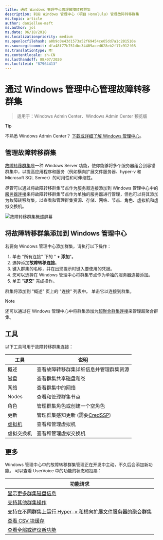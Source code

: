 ```yaml
---
title: 通过 Windows 管理中心管理故障转移群集
description: 利用 Windows 管理中心 (项目 Honolulu) 管理故障转移群集
ms.topic: article
author: daniellee-msft
ms.author: jol
ms.date: 06/18/2018
ms.localizationpriority: medium
ms.openlocfilehash: a0b9c0e43d1573a52f69454ce05dd7a1c281510e
ms.sourcegitcommit: dfa48f77b751dbc34409aced628eb2f17c912f08
ms.translationtype: MT
ms.contentlocale: zh-CN
ms.lasthandoff: 08/07/2020
ms.locfileid: "87964413"
---
```

# <a name="manage-failover-clusters-with-windows-admin-center"></a>通过 Windows 管理中心管理故障转移群集

>适用于：Windows Admin Center、Windows Admin Center 预览版

> [!Tip]
> 不熟悉 Windows Admin Center？
> [下载或详细了解 Windows 管理中心](../overview.md)。

## <a name="managing-failover-clusters"></a>管理故障转移群集
[故障转移群集](https://docs.microsoft.com/windows-server/failover-clustering/failover-clustering-overview)是一种 Windows Server 功能，使你能够将多个服务器组合到容错群集中，以提高应用程序和服务（例如横向扩展文件服务器、hyper-v 和 Microsoft SQL Server）的可用性和可伸缩性。

尽管可以通过将故障转移群集节点作为服务器连接添加到 Windows 管理中心中的[服务器连接](manage-servers.md)来将故障转移群集节点作为单独的服务器进行管理，但也可以将其添加为故障转移群集，以查看和管理群集资源、存储、网络、节点、角色、虚拟机和虚拟交换机。

![故障转移群集概述屏幕](../media/manage-failover-clusters/fcm-overview.png)

## <a name="adding-a-failover-cluster-to-windows-admin-center"></a>将故障转移群集添加到 Windows 管理中心
若要向 Windows 管理中心添加群集，请执行以下操作：

1. 单击 "所有连接" 下的 " **+ 添加**"。
2. 选择添加**故障转移连接**。
3. 键入群集的名称，并在出现提示时键入要使用的凭据。
4. 您可以选择在 Windows 管理中心将群集节点作为单独的服务器连接添加。
5. 单击 "**提交**" 完成操作。

群集将添加到 "概述" 页上的 "连接" 列表中。 单击它以连接到群集。

> [!NOTE]
> 还可以通过在 Windows 管理中心中将群集添加为[超聚合群集连接](manage-hyper-converged.md)来管理超聚合群集。

## <a name="tools"></a>工具

以下工具可用于故障转移群集连接：

| 工具 | 说明 |
| ---- | ----------- |
| 概述 | 查看故障转移群集详细信息并管理群集资源 |
| 磁盘 | 查看群集共享磁盘和卷 |
| 网络 | 查看群集中的网络 |
| Nodes | 查看和管理群集节点 |
| 角色 | 管理群集角色或创建一个空角色 |
| 更新 | 管理群集感知更新 (需要[CredSSP](../understand/faq.md#does-windows-admin-center-use-credssp))  |
| [虚拟机](manage-virtual-machines.md) | 查看和管理虚拟机 |
| 虚拟交换机 | 查看和管理虚拟交换机 |

## <a name="more-coming"></a>更多

Windows 管理中心中的故障转移群集管理正在开发中主动，不久后会添加新功能。 可以查看 UserVoice 中的功能的状态和投票：

|功能请求|
|-------|
| [显示更多群集磁盘信息](https://windowsserver.uservoice.com/forums/295071-management-tools/suggestions/31740424--cluster-more-disk-info-in-failover-cluster-manag) |
| [支持其他群集操作](https://windowsserver.uservoice.com/forums/295071-management-tools/suggestions/33558076--fcm-full-csv-management-cycle-in-one-place) |
| [支持在不同群集上运行 Hyper-v 和横向扩展文件服务器的聚合群集](https://windowsserver.uservoice.com/forums/295071-management-tools/suggestions/31729741--cluster-support-for-converged-architecture) |
| [查看 CSV 块缓存](https://windowsserver.uservoice.com/forums/295071-management-tools/suggestions/31669477--cluster-csv-block-cache) |
| [查看全部或建议新功能](https://windowsserver.uservoice.com/forums/295071/filters/top?category_id=319162&query=%5Bcluster%5D) |